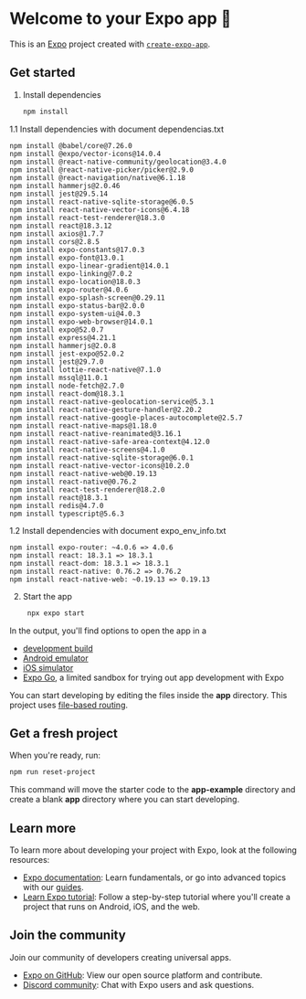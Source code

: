 # Welcome to your Expo app 👋

This is an [Expo](https://expo.dev) project created with [`create-expo-app`](https://www.npmjs.com/package/create-expo-app).

## Get started

1. Install dependencies

   ```bash
   npm install
   ```
1.1 Install dependencies with document dependencias.txt 

   ```
   npm install @babel/core@7.26.0
   npm install @expo/vector-icons@14.0.4
   npm install @react-native-community/geolocation@3.4.0
   npm install @react-native-picker/picker@2.9.0
   npm install @react-navigation/native@6.1.18
   npm install hammerjs@2.0.46
   npm install jest@29.5.14
   npm install react-native-sqlite-storage@6.0.5
   npm install react-native-vector-icons@6.4.18
   npm install react-test-renderer@18.3.0
   npm install react@18.3.12
   npm install axios@1.7.7
   npm install cors@2.8.5
   npm install expo-constants@17.0.3
   npm install expo-font@13.0.1
   npm install expo-linear-gradient@14.0.1
   npm install expo-linking@7.0.2
   npm install expo-location@18.0.3
   npm install expo-router@4.0.6
   npm install expo-splash-screen@0.29.11
   npm install expo-status-bar@2.0.0
   npm install expo-system-ui@4.0.3
   npm install expo-web-browser@14.0.1
   npm install expo@52.0.7
   npm install express@4.21.1
   npm install hammerjs@2.0.8
   npm install jest-expo@52.0.2
   npm install jest@29.7.0
   npm install lottie-react-native@7.1.0
   npm install mssql@11.0.1
   npm install node-fetch@2.7.0
   npm install react-dom@18.3.1
   npm install react-native-geolocation-service@5.3.1
   npm install react-native-gesture-handler@2.20.2
   npm install react-native-google-places-autocomplete@2.5.7
   npm install react-native-maps@1.18.0
   npm install react-native-reanimated@3.16.1
   npm install react-native-safe-area-context@4.12.0
   npm install react-native-screens@4.1.0
   npm install react-native-sqlite-storage@6.0.1
   npm install react-native-vector-icons@10.2.0
   npm install react-native-web@0.19.13
   npm install react-native@0.76.2
   npm install react-test-renderer@18.2.0
   npm install react@18.3.1
   npm install redis@4.7.0
   npm install typescript@5.6.3
   ```
   
1.2 Install dependencies with document expo_env_info.txt 

   ```
   npm install expo-router: ~4.0.6 => 4.0.6
   npm install react: 18.3.1 => 18.3.1 
   npm install react-dom: 18.3.1 => 18.3.1 
   npm install react-native: 0.76.2 => 0.76.2 
   npm install react-native-web: ~0.19.13 => 0.19.13
   ```

2. Start the app

   ```bash
    npx expo start
   ```

In the output, you'll find options to open the app in a

- [development build](https://docs.expo.dev/develop/development-builds/introduction/)
- [Android emulator](https://docs.expo.dev/workflow/android-studio-emulator/)
- [iOS simulator](https://docs.expo.dev/workflow/ios-simulator/)
- [Expo Go](https://expo.dev/go), a limited sandbox for trying out app development with Expo

You can start developing by editing the files inside the **app** directory. This project uses [file-based routing](https://docs.expo.dev/router/introduction).

## Get a fresh project

When you're ready, run:

```bash
npm run reset-project
```

This command will move the starter code to the **app-example** directory and create a blank **app** directory where you can start developing.

## Learn more

To learn more about developing your project with Expo, look at the following resources:

- [Expo documentation](https://docs.expo.dev/): Learn fundamentals, or go into advanced topics with our [guides](https://docs.expo.dev/guides).
- [Learn Expo tutorial](https://docs.expo.dev/tutorial/introduction/): Follow a step-by-step tutorial where you'll create a project that runs on Android, iOS, and the web.

## Join the community

Join our community of developers creating universal apps.

- [Expo on GitHub](https://github.com/expo/expo): View our open source platform and contribute.
- [Discord community](https://chat.expo.dev): Chat with Expo users and ask questions.
